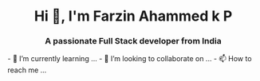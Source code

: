 <h1 align="center">Hi 👋, I'm Farzin Ahammed k P</h1>
<h3 align="center">A passionate Full Stack developer from India</h3>
- 🌱 I’m currently learning ...
- 💞️ I’m looking to collaborate on ...
- 📫 How to reach me ...

<!---
FarzGit/FarzGit is a ✨ special ✨ repository because its `README.md` (this file) appears on your GitHub profile.
You can click the Preview link to take a look at your changes.
--->
